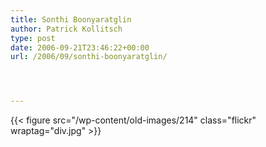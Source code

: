 ```yaml
---
title: Sonthi Boonyaratglin
author: Patrick Kollitsch
type: post
date: 2006-09-21T23:46:22+00:00
url: /2006/09/sonthi-boonyaratglin/




---
```

{{< figure src="/wp-content/old-images/214" class="flickr" wraptag="div.jpg" >}}